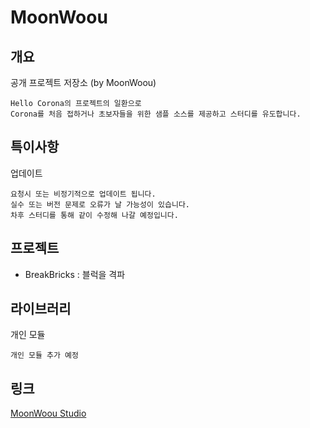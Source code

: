 # MoonWoou

## 개요
공개 프로젝트 저장소 (by MoonWoou)
```
Hello Corona의 프로젝트의 일환으로
Corona를 처음 접하거나 초보자들을 위한 샘플 소스를 제공하고 스터디를 유도합니다.
```

## 특이사항
업데이트
```
요청시 또는 비정기적으로 업데이트 됩니다.
실수 또는 버전 문제로 오류가 날 가능성이 있습니다.
차후 스터디를 통해 같이 수정해 나갈 예정입니다.
```

## 프로젝트
- BreakBricks : 블럭을 격파

## 라이브러리
개인 모듈
```
개인 모듈 추가 예정
```

## 링크
[MoonWoou Studio](www.seoljoo.com)
